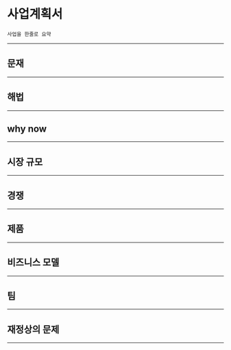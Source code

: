 # 사업계획서

```company purpose
사업을 한줄로 요약
```
---
## 문재
---
## 해법
---
## why now
---
## 시장 규모
---
## 경쟁
---
## 제품
---
## 비즈니스 모델
---
## 팀
---
## 재정상의 문제
---
